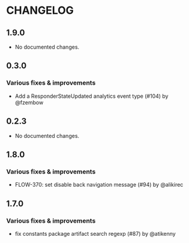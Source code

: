 # CHANGELOG
## 1.9.0

- No documented changes.

## 0.3.0

### Various fixes & improvements

- Add a ResponderStateUpdated analytics event type (#104) by @fzembow

## 0.2.3

- No documented changes.

## 1.8.0

### Various fixes & improvements

- FLOW-370: set disable back navigation message (#94) by @alikirec

## 1.7.0

### Various fixes & improvements

- fix constants package artifact search regexp (#87) by @atikenny

